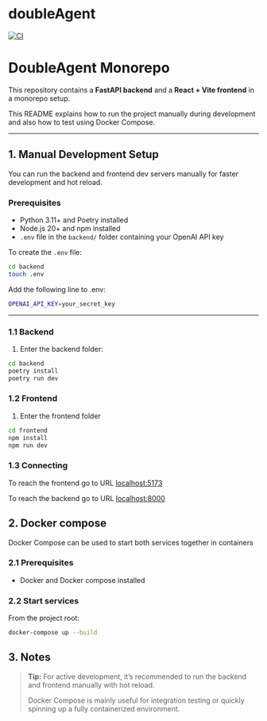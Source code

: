# doubleAgent

[![CI](https://github.com/doubleAgent-ohtu/doubleAgent/actions/workflows/CI.yml/badge.svg?branch=main)](https://github.com/doubleAgent-ohtu/doubleAgent/actions/workflows/CI.yml)

# DoubleAgent Monorepo

This repository contains a **FastAPI backend** and a **React + Vite frontend** in a monorepo setup.

This README explains how to run the project manually during development and also how to test using Docker Compose.

---

## 1. Manual Development Setup

You can run the backend and frontend dev servers manually for faster development and hot reload.

### Prerequisites

- Python 3.11+ and Poetry installed
- Node.js 20+ and npm installed
- `.env` file in the `backend/` folder containing your OpenAI API key

To create the `.env` file:

```bash
cd backend
touch .env
```

Add the following line to .env:

```bash
OPENAI_API_KEY=your_secret_key
```

---

### 1.1 Backend

1. Enter the backend folder:

```bash
cd backend
poetry install
poetry run dev
```

### 1.2 Frontend

1. Enter the frontend folder

```bash
cd frontend
npm install
npm run dev
```

### 1.3 Connecting

To reach the frontend go to URL <localhost:5173>

To reach the backend go to URL <localhost:8000>

## 2. Docker compose

Docker Compose can be used to start both services together in containers

### 2.1 Prerequisites

- Docker and Docker compose installed

### 2.2 Start services

From the project root:

```bash
docker-compose up --build
```

## 3. Notes

> **Tip:** For active development, it’s recommended to run the backend and frontend manually with hot reload.
>
> Docker Compose is mainly useful for integration testing or quickly spinning up a fully containerized environment.
